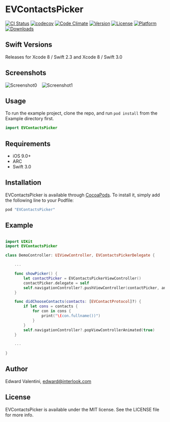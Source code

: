 # EVContactsPicker

[![CI Status](http://img.shields.io/travis/edwardvalentini/EVContactsPicker.svg?style=flat)](https://travis-ci.org/edwardvalentini/EVContactsPicker)
[![codecov](https://codecov.io/gh/edwardvalentini/EVContactsPicker/branch/master/graph/badge.svg)](https://codecov.io/gh/edwardvalentini/EVContactsPicker)
[![Code Climate](https://codeclimate.com/github/edwardvalentini/EVContactsPicker/badges/gpa.svg)](https://codeclimate.com/github/edwardvalentini/EVContactsPicker)
[![Version](https://img.shields.io/cocoapods/v/EVContactsPicker.svg?style=flat)](http://cocoapods.org/pods/EVContactsPicker)
[![License](https://img.shields.io/cocoapods/l/EVContactsPicker.svg?style=flat)](http://cocoapods.org/pods/EVContactsPicker)
[![Platform](https://img.shields.io/cocoapods/p/EVContactsPicker.svg?style=flat)](http://cocoapods.org/pods/EVContactsPicker)
[![Downloads](https://img.shields.io/cocoapods/dt/EVContactsPicker.svg?style=flat)](http://cocoapods.org/pods/EVContactsPicker)


## Swift Versions

Releases for Xcode 8 / Swift 2.3 and Xcode 8 / Swift 3.0


## Screenshots

![Screenshot0][img0] &nbsp;&nbsp; ![Screenshot1][img1]

## Usage

To run the example project, clone the repo, and run `pod install` from the Example directory first.

```swift
import EVContactsPicker
```

## Requirements

* iOS 9.0+
* ARC
* Swift 3.0


## Installation

EVContactsPicker is available through [CocoaPods](http://cocoapods.org). To install
it, simply add the following line to your Podfile:

```ruby
pod "EVContactsPicker"
```

## Example

```swift

import UIKit
import EVContactsPicker

class DemoController: UIViewController, EVContactsPickerDelegate {

    ...

    func showPicker() {
        let contactPicker = EVContactsPickerViewController()
        contactPicker.delegate = self
        self.navigationController?.pushViewController(contactPicker, animated: true)
    }

    func didChooseContacts(contacts: [EVContactProtocol]?) {
        if let cons = contacts {
            for con in cons {
                print("\(con.fullname())")
            }
        }
        self.navigationController?.popViewControllerAnimated(true)
    }

    ...
    
}

```


## Author

Edward Valentini, edward@interlook.com

## License

EVContactsPicker is available under the MIT license. See the LICENSE file for more info.

[img0]:https://raw.githubusercontent.com/edwardvalentini/EVContactsPicker/master/Screenshots/screenshot0.png
[img1]:https://raw.githubusercontent.com/edwardvalentini/EVContactsPicker/master/Screenshots/screenshot1.png
